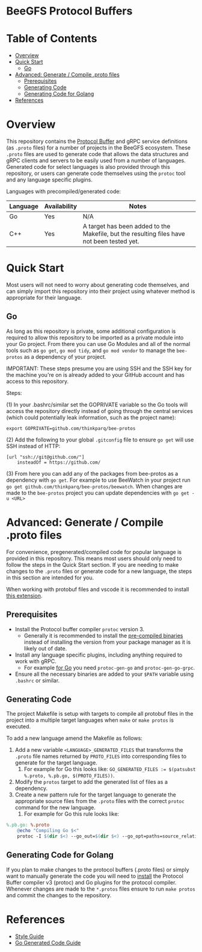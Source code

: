 # BeeGFS Protocol Buffers <!-- omit in toc -->

# Table of Contents <!-- omit in toc -->

- [Overview](#overview)
- [Quick Start](#quick-start)
  - [Go](#go)
- [Advanced: Generate / Compile .proto files](#advanced-generate--compile-proto-files)
  - [Prerequisites](#prerequisites)
  - [Generating Code](#generating-code)
  - [Generating Code for Golang](#generating-code-for-golang)
- [References](#references)

# Overview 

This repository contains the [Protocol Buffer](https://protobuf.dev/overview/)
and gRPC service definitions (as `.proto` files) for a number of projects in the
BeeGFS ecosystem. These `.proto` files are used to generate code that allows the
data structures and gRPC clients and servers to be easily used from a number of
languages. Generated code for select languages is also provided through this
repository, or users can generate code themselves using the `protoc` tool and
any language specific plugins.

Languages with precompiled/generated code:

| Language | Availability | Notes                                                                                      |
| -------- | ------------ | ------------------------------------------------------------------------------------------ |
| Go       | Yes          | N/A                                                                                        |
| C++      | Yes          | A target has been added to the Makefile, but the resulting files have not been tested yet. |

# Quick Start

Most users will not need to worry about generating code themselves, and can
simply import this repository into their project using whatever method is
appropriate for their language. 

## Go

As long as this repository is private, some additional configuration is required
to allow this repository to be imported as a private module into your Go
project. From there you can use Go Modules and all of the normal tools such as
`go get`, `go mod tidy`, and `go mod vendor` to manage the `bee-protos` as a
dependency of your project. 

IMPORTANT: These steps presume you are using SSH and the SSH key for the machine
you're on is already added to your GitHub account and has access to this
repository. 

Steps: 

(1) In your .bashrc/similar set the GOPRIVATE variable so the Go tools will
access the repository directly instead of going through the central services
(which could potentially leak information, such as the project name):
```shell
export GOPRIVATE=github.com/thinkparq/bee-protos
```
(2) Add the following to your global `.gitconfig` file to ensure `go get` will
use SSH instead of HTTP:
```shell
[url "ssh://git@github.com/"]
	insteadOf = https://github.com/
```
(3) From here you can add any of the packages from bee-protos as a dependency
with `go get`. For example to use BeeWatch in your project run `go get
github.com/thinkparq/bee-protos/beewatch`. When changes are made to the
`bee-protos` project you can update dependencies with `go get -u <URL>` 

# Advanced: Generate / Compile .proto files

For convenience, pregenerated/compiled code for popular language is provided in
this repository. This means most users should only need to follow the steps in
the Quick Start section. If you are needing to make changes to the `.proto`
files or generate code for a new language, the steps in this section are
intended for you.

When working with protobuf files and vscode it is recommended to install [this
extension](https://marketplace.visualstudio.com/items?itemName=zxh404.vscode-proto3).

## Prerequisites

* Install the Protocol buffer compiler `protoc` version 3.
  * Generally it is recommended to install the [pre-compiled
    binaries](https://grpc.io/docs/protoc-installation/#install-pre-compiled-binaries-any-os)
    instead of installing the version from your package manager as it is likely
    out of date.
* Install any language specific plugins, including anything required to work
  with gRPC.
  * For example [for Go](https://grpc.io/docs/languages/go/quickstart/) you need
    `protoc-gen-go` and `protoc-gen-go-grpc`.
* Ensure all the necessary binaries are added to your `$PATH` variable using
  `.bashrc` or similar.

## Generating Code

The project Makefile is setup with targets to compile all protobuf files in the
project into a multiple target languages when `make` or `make protos` is
executed.

To add a new language amend the Makefile as follows:

1. Add a new variable `<LANGUAGE>_GENERATED_FILES` that transforms the `.proto`
   file names returned by `PROTO_FILES` into corresponding files to generate for
   the target language.
   1. For example for Go this looks like: `GO_GENERATED_FILES := $(patsubst
      %.proto, %.pb.go, $(PROTO_FILES))`.
2. Modify the `protos` target to add the generated list of files as a
   dependency.
3. Create a new pattern rule for the target language to generate the appropriate
   source files from the `.proto` files with the correct `protoc` command for
   the new language. 
   1. For example for Go this rule looks like: 
```Makefile
%.pb.go: %.proto
	@echo "Compiling Go $<"
	protoc -I $(dir $<) --go_out=$(dir $<) --go_opt=paths=source_relative --go-grpc_out=$(dir $<) --go-grpc_opt=paths=source_relative $<
```

## Generating Code for Golang

If you plan to make changes to the protocol buffers (.proto files) or simply
want to manually generate the code you will need to
[install](https://grpc.io/docs/languages/go/quickstart/) the Protocol Buffer
compiler v3 (protoc) and Go plugins for the protocol compiler. Whenever changes
are made to the `*.protos` files ensure to run `make protos` and commit the
changes to the repository. 

# References

* [Style Guide](https://protobuf.dev/programming-guides/style/)
* [Go Generated Code Guide](https://protobuf.dev/reference/go/go-generated/)